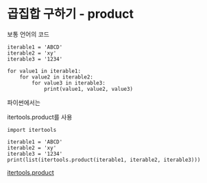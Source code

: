 # 곱집합 구하기 - product

보통 언어의 코드

````
iterable1 = 'ABCD'
iterable2 = 'xy'
iterable3 = '1234'

for value1 in iterable1:
    for value2 in iterable2:
        for value3 in iterable3:
            print(value1, value2, value3)
````

파이썬에서는

itertools.product를 사용

````
import itertools

iterable1 = 'ABCD'
iterable2 = 'xy'
iterable3 = '1234'
print(list(itertools.product(iterable1, iterable2, iterable3)))
````          

[itertools.product](https://docs.python.org/3/library/itertools.html#itertools.product)
